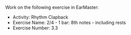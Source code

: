 Work on the following exercise in EarMaster:
- Activity: Rhythm Clapback
- Exercise Name: 2/4 - 1 bar: 8th notes - including rests
- Exercise Number: 3.3
